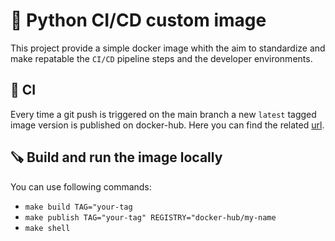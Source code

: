 # 🧪 Python CI/CD custom image

This project provide a simple docker image whith the aim to
standardize and make repatable the `CI/CD` pipeline steps and the developer environments.

## 🚀 CI

Every time a git push is triggered on the main branch a new `latest` tagged image version is
published on docker-hub. Here you can find the related [url](https://hub.docker.com/repository/docker/massicer/python_toolchain/general).

## 🪚 Build and run the image locally

You can use following commands:

- `make build TAG="your-tag`
- `make publish TAG="your-tag" REGISTRY="docker-hub/my-name`
- `make shell`
